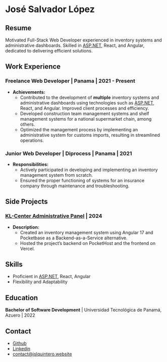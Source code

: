 # José Salvador López

## Resume

Motivated Full-Stack Web Developer experienced in inventory systems and administrative dashboards. Skilled in [ASP.NET](http://ASP.NET), React, and Angular, dedicated to delivering efficient solutions.

## Work Experience

### Freelance Web Developer | Panama | 2021 - Present

-   **Achievements:**
    -   Contributed to the development of **multiple** inventory systems and administrative dashboards using technologies such as [ASP.NET](http://ASP.NET), React, and Angular. Improved client processes and efficiency.
    -   Developed construction team management systems and shelf management systems for a national supermarket chain, among others.
    -   Optimized the management process by implementing an administrative system for customs imports, resulting in streamlined operations.

### Junior Web Developer | Diprocess | Panama | 2021

-   **Responsibilities:**
    -   Actively participated in developing and implementing an inventory management system from scratch.
    -   Ensured the proper functioning of systems for an insurance company through maintenance and troubleshooting.

## Side Projects

### [KL-Center Administrative Panel](https://internet--kl-vercel-app.translate.goog/auth/login?_x_tr_sl=es&_x_tr_tl=en&_x_tr_hl=es&_x_tr_pto=wapp&_x_tr_hist=true) | 2024

-   **Description:**
    -   Created an inventory management system using Angular 17 and Pocketbase as a Backend-as-a-Service alternative.
    -   Hosted the project’s backend on PocketHost and the frontend on Vercel.

## Skills

-   Proficient in [ASP.NET](http://ASP.NET), React, Angular
-   Flexibility and Adaptability

## Education

**Bachelor of Software Development** | Universidad Tecnológica de Panamá, Azuero | 2022

## Contact

-   [Github](https://github.com/jslquintero)
-   [Linkedin](https://www.linkedin.com/in/jslquintero/)
-   [contact@jslquintero.website](mailto:contact@jslquintero.website)
